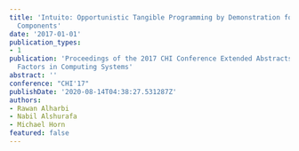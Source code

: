 ```yaml
---
title: 'Intuito: Opportunistic Tangible Programming by Demonstration for Physical
  Components'
date: '2017-01-01'
publication_types:
- 1
publication: 'Proceedings of the 2017 CHI Conference Extended Abstracts on Human
  Factors in Computing Systems'
abstract: ''
conference: "CHI'17"
publishDate: '2020-08-14T04:38:27.531287Z'
authors:
- Rawan Alharbi
- Nabil Alshurafa
- Michael Horn
featured: false
---
```

